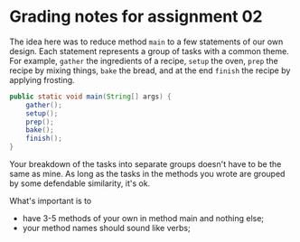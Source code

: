 # Grading notes for assignment 02

The idea here was to reduce method `main` to a few statements of our own design. Each statement represents a group of tasks with a common theme. For example, `gather` the ingredients of a recipe, `setup` the oven, `prep` the recipe by mixing things, `bake` the bread, and at the end `finish` the recipe by applying frosting.


```java
public static void main(String[] args) {
    gather();
    setup();
    prep();
    bake();
    finish();  
}
```

Your breakdown of the tasks into separate groups doesn't have to be the same as mine. As long as the tasks in the methods you wrote are grouped by some defendable similarity, it's ok.

What's important is to 

* have 3-5 methods of your own in method main and nothing else;
* your method names should sound like verbs;
